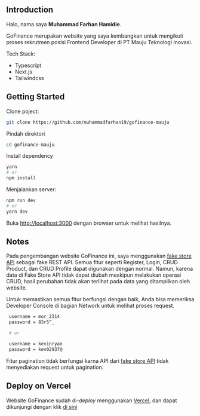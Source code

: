 ## Introduction

Halo, nama saya **Muhammad Farhan Hamidie**.

GoFinance merupakan website yang saya kembangkan untuk mengikuti proses rekrutmen posisi Frontend Developer di PT Mauju Teknologi Inovasi.

Tech Stack:

- Typescript
- Next.js
- Tailwindcss

## Getting Started

Clone poject:

```bash
git clone https://github.com/muhammadfarhan19/gofinance-mauju
```

Pindah direktori

```bash
cd gofinance-mauju
```

Install dependency

```bash
yarn
# or
npm install
```

Menjalankan server:

```bash
npm run dev
# or
yarn dev
```

Buka [http://localhost:3000](http://localhost:3000) dengan browser untuk melihat hasilnya.

## Notes

Pada pengembangan website GoFinance ini, saya menggunakan [fake store API](ttps://fakestoreapi.com/) sebagai fake REST API. Semua fitur seperti Register, Login, CRUD Product, dan CRUD Profile dapat digunakan dengan normal. Namun, karena data di Fake Store API tidak dapat diubah meskipun melakukan operasi CRUD, hasil perubahan tidak akan terlihat pada data yang ditampilkan oleh website.

Untuk memastikan semua fitur berfungsi dengan baik, Anda bisa memeriksa Developer Console di bagian Network untuk melihat proses request.

```bash
 username = mor_2314
 password = 83r5^_

 # or

 username = kevinryan
 password = kev02937@
```

Fitur pagination tidak berfungsi karna API dari [fake store API](ttps://fakestoreapi.com/) tidak menyediakan request untuk pagination.

## Deploy on Vercel

Website GoFinance sudah di-_deploy_ menggunakan [Vercel](https://vercel.com/), dan dapat dikunjungi dengan klik [di sini](https://gofinance-mauju.vercel.app/)
